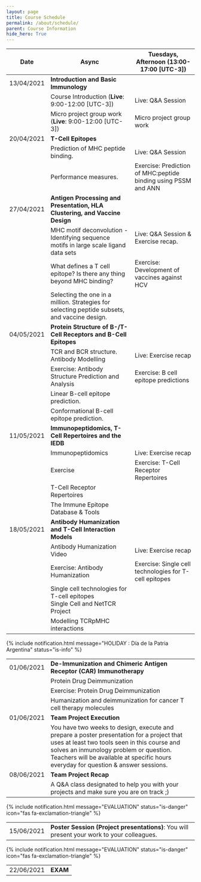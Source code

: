 ```yaml
---
layout: page
title: Course Schedule
permalink: /about/schedule/
parent: Course Information
hide_hero: True
---
```


<style>
    .table td {
        max-width:500px;
    }
</style>

<div class="table">

| Date       | Async  | Tuesdays, Afternoon (13:00-17:00 [UTC-3])                                                      |
| ---------- | -------- | -------------------------------------------------------------- |
| 13/04/2021 |  **Introduction and Basic Immunology** |
| | Course Introduction (**Live**: 9:00-12:00 [UTC-3])  | Live: Q&A Session  |
| | Micro project group work (**Live**: 9:00-12:00 [UTC-3])  | Micro project group work |
| 20/04/2021 | **T-Cell Epitopes** |
| | Prediction of MHC peptide binding.  | Live: Q&A Session |
| | Performance measures.  | Exercise: Prediction of MHC:peptide binding using PSSM and ANN |
| 27/04/2021 | **Antigen Processing and Presentation, HLA Clustering, and Vaccine Design** |
| | MHC motif deconvolution - Identifying sequence motifs in large scale ligand data sets | Live: Q&A Session & Exercise recap.<br><br> |
| | What defines a T cell epitope? Is there any thing beyond MHC binding? | Exercise:  Development of vaccines against HCV |
| | Selecting the one in a million. Strategies for selecting peptide subsets, and vaccine design. | |
| 04/05/2021 | **Protein Structure of B-/T-Cell Receptors and B-Cell Epitopes** |
| | TCR and BCR structure. Antibody Modelling | Live: Exercise recap |
| | Exercise: Antibody Structure Prediction and Analysis | Exercise: B cell epitope predictions |
| | Linear B-cell epitope prediction. | |
| | Conformational B-cell epitope prediction. | |
| 11/05/2021 | **Immunopeptidomics, T-Cell Repertoires and the IEDB** |
| | Immunopeptidomics | Live: Exercise recap |
| | Exercise | Exercise:  T-Cell Receptor Repertoires |
| | T-Cell Receptor Repertoires | |
| | The Immune Epitope Database & Tools | |
| 18/05/2021 | **Antibody Humanization and T-Cell Interaction Models** |
| | Antibody Humanization Video | Live: Exercise recap |
| | Exercise: Antibody Humanization | Exercise: Single cell technologies for T-cell epitopes |
| | Single cell technologies for T-cell epitopes<br>Single Cell and NetTCR Project | |
| | Modelling TCRpMHC interactions | |

{% include notification.html message="HOLIDAY : Día de la Patria Argentina" status="is-info" %}

|        | |
| :---------- | :-- |
| 01/06/2021 | **De-Immunization and Chimeric Antigen Receptor (CAR) Immunotherapy** |
| | Protein Drug Deimmunization | Live: Exercise recap |
| | Exercise: Protein Drug Deimmunization | Exercise: CAR T-cell humanisation and de-immunisation |
| | Humanization and deimmunization for cancer T cell therapy molecules | |
| 01/06/2021 | **Team Project Execution** |
| | You have two weeks to design, execute and prepare a poster presentation for a project that uses at least two tools seen in this course and solves an inmunology problem or question. Teachers will be available at specific hours everyday for question & answer sessions. |
| 08/06/2021 | **Team Project Recap** |
| | A Q&A class designated to help you with your projects and make sure you are on track ;) |

{% include notification.html message="EVALUATION" status="is-danger" icon="fas fa-exclamation-triangle" %}

|        | |
| :---------- | :-- |
| 15/06/2021 | **Poster Session (Project presentations)**: You will present your work to your colleagues.|

{% include notification.html message="EVALUATION" status="is-danger" icon="fas fa-exclamation-triangle" %}

|        | |
| :---------- | :-- |
| 22/06/2021 | **EXAM** |

</div>
